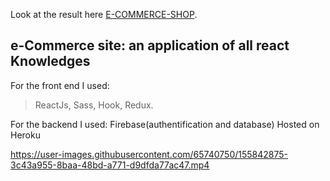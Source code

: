 Look at the result here [E-COMMERCE-SHOP](https://abel-e-shop.herokuapp.com/).

## e-Commerce site: an application of all react Knowledges

For the front end I used:

>ReactJs,
>Sass,
>Hook,
>Redux.

For the backend I used:
Firebase(authentification and database)
Hosted on Heroku


https://user-images.githubusercontent.com/65740750/155842875-3c43a955-8baa-48bd-a771-d9dfda77ac47.mp4

